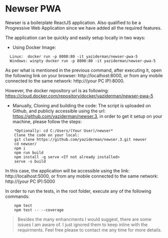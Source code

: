 # Newser PWA


Newser is a boilerplate ReactJS application. Also qualified to be a Progressive Web Application since we have added all the required features.

The application can be quickly and easily setup locally in two ways:

* Using Docker Image:
```
  Linux:  docker run -p 8000:80 -it yaziderman/newser-pwa-5
  Windows: winpty docker run -p 8000:80 -it yaziderman/newser-pwa-5
```
As per what is mentioned in the previous command, after executing it, open the following link on your browser: http://localhost:8000, or from any mobile connected to the same network: http://(your PC IP):8000.

However, the docker repository url is as following: https://cloud.docker.com/repository/docker/yaziderman/newser-pwa-5

* Manually, Cloning and building the code:
The script is uploaded on Github, and publicly accessible using the url: https://github.com/yaziderman/newser.3, in order to get it setup on your machine, please follow the steps:
```
    *Optionally: cd C:/Users/(Your User)/newser*
    Clone the code on your local:
    git clone https://github.com/yaziderman/newser.3.git newser
    cd newser/
    npm i
    npm run build
    npm install -g serve <If not already installed>
    serve -s build
```

In this case, the application will be accessible using the link: http://localhost:5000, or from any mobile connected to the same network: http://(your PC IP):5000

In order to run the tests, in the root folder, execute any of the following commands:
```
    npm test
    npm test -- --coverage
```

> Besides the many enhancments I would suggest, there are some issues I am aware of. I just ignored them to keep inline with the requirments. Feel free please to contact me any time for more details.


